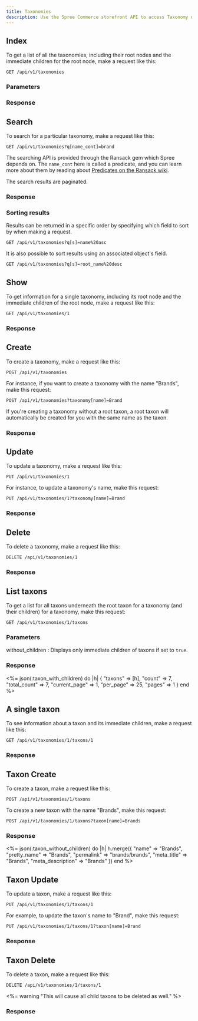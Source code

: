 ```yaml
---
title: Taxonomies
description: Use the Spree Commerce storefront API to access Taxonomy data.
---
```


## Index

To get a list of all the taxonomies, including their root nodes and the
immediate children for the root node, make a request like this:

```text
GET /api/v1/taxonomies
```

### Parameters

<params params='[
  {
    "name": "page",
    "description": "The page number of taxonomy to display."
  }, {
    "name": "per_page",
    "description": "The number of taxonomies to return per page"
  }, {
    "name": "set",
    "description": "Displays the complete expanded taxonomy tree if set to `nested`."
  }
]'></params>

### Response

<status code="200"></status>
<json sample="taxonomies"></json>

## Search

To search for a particular taxonomy, make a request like this:

```text
GET /api/v1/taxonomies?q[name_cont]=brand
```

The searching API is provided through the Ransack gem which Spree depends on. The `name_cont` here is called a predicate, and you can learn more about them by reading about [Predicates on the Ransack wiki](https://github.com/ernie/ransack/wiki/Basic-Searching).

The search results are paginated.

### Response

<status code="200"></status>
<json sample="taxonomies"></json>

### Sorting results

Results can be returned in a specific order by specifying which field to sort by when making a request.

```text
GET /api/v1/taxonomies?q[s]=name%20asc
```

It is also possible to sort results using an associated object's field.

```text
GET /api/v1/taxonomies?q[s]=root_name%20desc
```

## Show

To get information for a single taxonomy, including its root node and the immediate children of the root node, make a request like this:

```text
GET /api/v1/taxonomies/1
```

### Response

<status code="200"></status>
<json sample="taxonomy"></json>

## Create

<alert type="admin_only" kind="danger"></alert>

To create a taxonomy, make a request like this:

```text
POST /api/v1/taxonomies
```

For instance, if you want to create a taxonomy with the name \"Brands\", make
this request:

```text
POST /api/v1/taxonomies?taxonomy[name]=Brand
```

If you\'re creating a taxonomy without a root taxon, a root taxon will automatically be
created for you with the same name as the taxon.

### Response

<status code="201"></status>
<json sample="new_taxonomy"></json>

## Update

<alert type="admin_only" kind="danger"></alert>

To update a taxonomy, make a request like this:

```text
PUT /api/v1/taxonomies/1
```

For instance, to update a taxonomy\'s name, make this request:

```text
PUT /api/v1/taxonomies/1?taxonomy[name]=Brand
```

### Response

<status code="200"></status>
<json sample="taxonomy"></json>

## Delete

<alert type="admin_only" kind="danger"></alert>

To delete a taxonomy, make a request like this:

```text
DELETE /api/v1/taxonomies/1
```

### Response

<status code="204"></status>

## List taxons

To get a list for all taxons underneath the root taxon for a taxonomy (and their children) for a taxonomy, make this request:

    GET /api/v1/taxonomies/1/taxons

### Parameters

without_children
: Displays only immediate children of taxons if set to ``true``.

### Response

<status code="200"></status>
<%= json(:taxon_with_children) do |h|
  { "taxons" => [h],
    "count" => 7,
    "total_count" => 7,
    "current_page" => 1,
    "per_page" => 25,
    "pages" => 1
  }
end %>

## A single taxon

To see information about a taxon and its immediate children, make a request
like this:

    GET /api/v1/taxonomies/1/taxons/1

### Response

<status code="200"></status>
<json sample="taxon_with_children"></json>


## Taxon Create

<alert type="admin_only" kind="danger"></alert>

To create a taxon, make a request like this:

    POST /api/v1/taxonomies/1/taxons

To create a new taxon with the name "Brands", make this request:

    POST /api/v1/taxonomies/1/taxons?taxon[name]=Brands

### Response

<status code="201"></status>
<%= json(:taxon_without_children) do |h|
  h.merge({
    "name" => "Brands",
    "pretty_name" => "Brands",
    "permalink" => "brands/brands",
    "meta_title" => "Brands",
    "meta_description" => "Brands"
  })
end %>


## Taxon Update

<alert type="admin_only" kind="danger"></alert>

To update a taxon, make a request like this:

    PUT /api/v1/taxonomies/1/taxons/1

For example, to update the taxon's name to "Brand", make this request:

    PUT /api/v1/taxonomies/1/taxons/1?taxon[name]=Brand

### Response

<status code="200"></status>
<json sample="taxon_with_children" merge='{
    "name": "Brands",
    "pretty_name": "Brands",
    "permalink": "brands/brands",
    "meta_title": "Brands",
    "meta_description": "Brands"
  }'></json>

## Taxon Delete

<alert type="admin_only" kind="danger"></alert>

To delete a taxon, make a request like this:

    DELETE /api/v1/taxonomies/1/taxons/1

<%= warning "This will cause all child taxons to be deleted as well." %>

### Response

<status code="204"></status>

